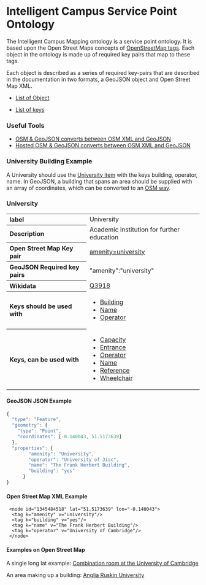 # Intelligent Campus Service Point Ontology

The Intelligent Campus Mapping ontology is a service point ontology. It is based upon the Open Street Maps concepts of [OpenStreetMap tags](https://wiki.openstreetmap.org/wiki/Tags). Each object in the ontology is made up of required key pairs that map to these tags. 

Each object is described as a series of required key-pairs that are described in the documentation in two formats, a GeoJSON object and Open Street Map XML.


- [List of Object](./items.md)

- [List of keys](./properties.md)

### Useful Tools

- [OSM & GeoJSON converts between OSM XML and GeoJSON](https://gist.github.com/tecoholic/1396990)
- [Hosted OSM & GeoJSON converts between OSM XML and GeoJSON](http://bretagne-vivante-dev.org/js/osm-and-geojson/)

### University Building Example
A University should use the [University item](items.md#university) with the keys building, operator, name. In GeoJSON, a building that spans an area should be supplied with an array of coordinates, which can be converted to an [OSM way](https://wiki.openstreetmap.org/wiki/Way).

### University
<table>
<tr><th align="left">label</th><td>University</td></tr>
<tr><th align="left">Description</th><td>Academic institution for further education</td></tr>
<tr><th align="left">Open Street Map Key pair</th><td><a href="https://wiki.openstreetmap.org/wiki/Tag:amenity%3Duniversity">amenity=university</a></td></tr>
<tr><th align="left">GeoJSON Required key pairs</th><td>"amenity":"university"</td></tr>
<tr><th align="left">Wikidata</th><td> <a href="https://www.wikidata.org/wiki/Q3918">Q3918</a> </td></tr>
<tr><th align="left">Keys should be used with </th><td><ul><li><a href="./items.md#entrance">Building</a></li><li><a href="./items.md#operator">Name</a></li><li><a href="./items.md#name">Operator</a></li></ul> </td></tr>
<tr><th align="left">Keys, can be used with </th><td><ul><li><a href="./items.md#capacity">Capacity</a></li><li><a href="./items.md#entrance">Entrance</a></li><li><a href="./items.md#operator">Operator</a></li><li><a href="./items.md#name">Name</a></li><li><a href="./items.md#reference">Reference</a></li><li><a href="./items.md#wheelchair">Wheelchair</a></li></ul> </td></tr>
</table>



#### GeoJSON JSON Example

``` Javascript
{
  "type": "Feature",
  "geometry": {
    "type": "Point",
    "coordinates": [-0.140043, 51.5173639]
  },
  "properties": {
        "amenity": "University",
        "operator": "University of Jisc",
        "name": "The Frank Herbert Building",
        "building": "yes"
      }
}
```

#### Open Street Map XML Example

```
 <node id="1345484518" lat="51.5173639" lon="-0.140043">
  <tag k="amenity" v="university"/>
  <tag k="building" v="yes"/>
  <tag k="name" v="The Frank Herbert Building"/>
  <tag k="operator" v="University of Cambridge"/>
 </node>
```

#### Examples on Open Street Map

A single long lat example: [Combination room at the University of Cambridge](https://www.openstreetmap.org/node/1345484518)

An area making up a building: [Anglia Ruskin University](https://www.openstreetmap.org/way/135077623)